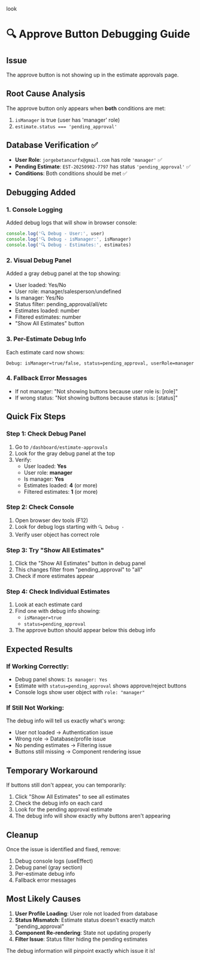 look
# 🔍 Approve Button Debugging Guide

## Issue
The approve button is not showing up in the estimate approvals page.

## Root Cause Analysis
The approve button only appears when **both** conditions are met:
1. `isManager` is true (user has 'manager' role)
2. `estimate.status === 'pending_approval'`

## Database Verification ✅
- **User Role**: `jorgebetancurfx@gmail.com` has role `'manager'` ✅
- **Pending Estimate**: `EST-20250902-7797` has status `'pending_approval'` ✅
- **Conditions**: Both conditions should be met ✅

## Debugging Added

### 1. Console Logging
Added debug logs that will show in browser console:
```javascript
console.log('🔍 Debug - User:', user)
console.log('🔍 Debug - isManager:', isManager) 
console.log('🔍 Debug - Estimates:', estimates)
```

### 2. Visual Debug Panel
Added a gray debug panel at the top showing:
- User loaded: Yes/No
- User role: manager/salesperson/undefined
- Is manager: Yes/No  
- Status filter: pending_approval/all/etc
- Estimates loaded: number
- Filtered estimates: number
- "Show All Estimates" button

### 3. Per-Estimate Debug Info
Each estimate card now shows:
```
Debug: isManager=true/false, status=pending_approval, userRole=manager
```

### 4. Fallback Error Messages
- If not manager: "Not showing buttons because user role is: [role]"
- If wrong status: "Not showing buttons because status is: [status]"

## Quick Fix Steps

### Step 1: Check Debug Panel
1. Go to `/dashboard/estimate-approvals`
2. Look for the gray debug panel at the top
3. Verify:
   - User loaded: **Yes**
   - User role: **manager**
   - Is manager: **Yes**
   - Estimates loaded: **4** (or more)
   - Filtered estimates: **1** (or more)

### Step 2: Check Console
1. Open browser dev tools (F12)
2. Look for debug logs starting with `🔍 Debug -`
3. Verify user object has correct role

### Step 3: Try "Show All Estimates"
1. Click the "Show All Estimates" button in debug panel
2. This changes filter from "pending_approval" to "all"
3. Check if more estimates appear

### Step 4: Check Individual Estimates
1. Look at each estimate card
2. Find one with debug info showing:
   - `isManager=true`
   - `status=pending_approval`
3. The approve button should appear below this debug info

## Expected Results

### If Working Correctly:
- Debug panel shows: `Is manager: Yes`
- Estimate with `status=pending_approval` shows approve/reject buttons
- Console logs show user object with `role: "manager"`

### If Still Not Working:
The debug info will tell us exactly what's wrong:
- User not loaded → Authentication issue
- Wrong role → Database/profile issue  
- No pending estimates → Filtering issue
- Buttons still missing → Component rendering issue

## Temporary Workaround

If buttons still don't appear, you can temporarily:
1. Click "Show All Estimates" to see all estimates
2. Check the debug info on each card
3. Look for the pending approval estimate
4. The debug info will show exactly why buttons aren't appearing

## Cleanup

Once the issue is identified and fixed, remove:
1. Debug console logs (useEffect)
2. Debug panel (gray section)
3. Per-estimate debug info
4. Fallback error messages

## Most Likely Causes

1. **User Profile Loading**: User role not loaded from database
2. **Status Mismatch**: Estimate status doesn't exactly match "pending_approval"
3. **Component Re-rendering**: State not updating properly
4. **Filter Issue**: Status filter hiding the pending estimates

The debug information will pinpoint exactly which issue it is!
